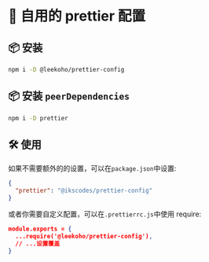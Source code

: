 # 💅 自用的 prettier 配置

## 📦 安装

```sh
npm i -D @leekoho/prettier-config
```

## 📦 安装 `peerDependencies`

```sh
npm i -D prettier
```

## 🛠️ 使用

如果不需要额外的的设置，可以在`package.json`中设置:

```json
{
  "prettier": "@ikscodes/prettier-config"
}
```

或者你需要自定义配置，可以在`.prettierrc.js`中使用 require:

```json
module.exports = {
  ...require('@leekoho/prettier-config'),
  // ...设置覆盖
}
```
